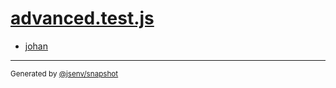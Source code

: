 # [advanced.test.js](../advanced.test.js)



- [johan](johan/johan.md)

---

<sub>
  Generated by <a href="https://github.com/jsenv/core/tree/main/packages/independent/snapshot">@jsenv/snapshot</a>
</sub>